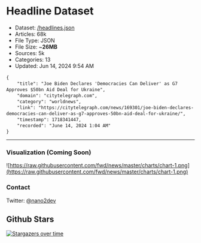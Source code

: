 # Headline Dataset

- Dataset: [/headlines.json](https://raw.githubusercontent.com/fwd/news/master/headlines.json) 
- Articles: 68k
- File Type: JSON
- File Size: ~**26MB**
- Sources: 5k
- Categories: 13
- Updated: Jun 14, 2024 9:54 AM

```
{
    "title": "Joe Biden Declares 'Democracies Can Deliver' as G7 Approves $50bn Aid Deal for Ukraine",
    "domain": "citytelegraph.com",
    "category": "worldnews",
    "link": "https://citytelegraph.com/news/169301/joe-biden-declares-democracies-can-deliver-as-g7-approves-50bn-aid-deal-for-ukraine/",
    "timestamp": 1718341447,
    "recorded": "June 14, 2024 1:04 AM"
}
```

---

### Visualization (Coming Soon)

![https://raw.githubusercontent.com/fwd/news/master/charts/chart-1.png](https://raw.githubusercontent.com/fwd/news/master/charts/chart-1.png)

### Contact 

Twitter: [@nano2dev](https://twitter.com/nano2dev)

## Github Stars

[![Stargazers over time](https://starchart.cc/fwd/news.svg)](https://starchart.cc/fwd/news)
